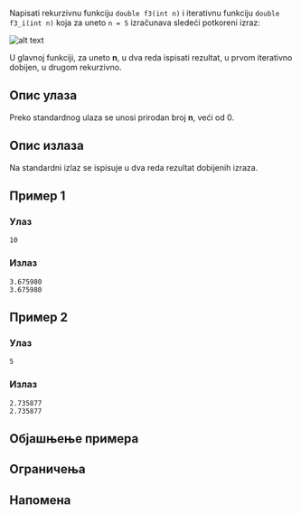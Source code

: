 Napisati rekurzivnu funkciju `double f3(int n)` i iterativnu funkciju `double f3_i(int n)` koja za uneto `n = 5` izračunava sledeći potkoreni izraz:

![alt text](media/nedelja_06/korenje1.png)

U glavnoj funkciji, za uneto **n**, u dva reda ispisati rezultat, u prvom iterativno dobijen, u drugom rekurzivno.


## Опис улаза

Preko standardnog ulaza se unosi prirodan broj **n**, veći od 0.

## Опис излаза

Na standardni izlaz se ispisuje u dva reda rezultat dobijenih izraza.

## Пример 1

### Улаз

~~~
10
~~~

### Излаз

~~~
3.675980
3.675980
~~~

## Пример 2

### Улаз

~~~
5
~~~

### Излаз

~~~
2.735877
2.735877
~~~

## Објашњење примера

## Ограничења

## Напомена
